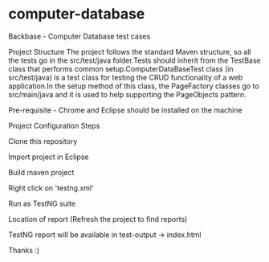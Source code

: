# computer-database
Backbase - Computer Database test cases

Project Structure
The project follows the standard Maven structure, so all the tests go in the src/test/java folder.Tests should inherit from the TestBase class that performs common setup.ComputerDataBaseTest class (in src/test/java) is a test class for testing the CRUD functionality of a web application.In the setup method of this class, the PageFactory classes go to src/main/java and it is used to help supporting the PageObjects pattern.

Pre-requisite - Chrome and Eclipse should be installed on the machine

Project Configuration Steps

Clone this repository

Import project in Eclipse

Build maven project

Right click on 'testng.xml'

Run as TestNG suite

Location of report (Refresh the project to find reports)

TestNG report will be available in test-output -> index.html

Thanks :)
